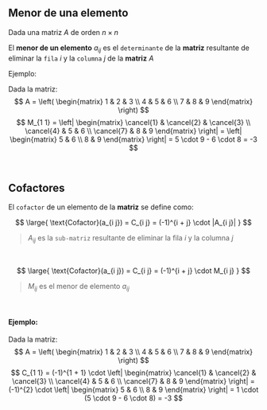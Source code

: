 ## Menor de una elemento

Dada una matriz $A$ de orden $n \times n$ 

El **menor de un elemento** $a_{i j}$ es el `determinante` de la **matriz** resultante de eliminar la `fila` $i$ y la `columna` $j$ de la **matriz** $A$

Ejemplo:

Dada la matriz:
$$
    A = \left(
    \begin{matrix}
        1 & 2 & 3
        \\
        4 & 5 & 6
        \\
        7 & 8 & 9
    \end{matrix}
    \right)
$$
$$
    M_{1 1} = 
    \left|
    \begin{matrix}
        \cancel{1} & \cancel{2} & \cancel{3}
        \\
        \cancel{4} & 5 & 6
        \\
        \cancel{7} & 8 & 9
    \end{matrix}
    \right|
    =
    \left|
    \begin{matrix}
        5 & 6
        \\
        8 & 9
    \end{matrix}
    \right|
    = 5 \cdot 9 - 6 \cdot 8 = -3
$$


<br>

## Cofactores

El `cofactor` de un elemento de la **matriz** se define como:

$$
    \large{  
        \text{Cofactor}(a_{i j}) = C_{i j} = (-1)^{i + j} \cdot |A_{i j}|
    }
$$
> $A_{i j}$ es la `sub-matriz` resultante de eliminar la fila $i$ y la columna $j$

<br>

$$
    \large{  
        \text{Cofactor}(a_{i j}) = C_{i j} = (-1)^{i + j} \cdot M_{i j}
    }
$$
> $M_{i j}$ es el menor de elemento $a_{i j}$ 

<br>

#### Ejemplo:

Dada la matriz:
$$
    A = \left(
    \begin{matrix}
        1 & 2 & 3
        \\
        4 & 5 & 6
        \\
        7 & 8 & 9
    \end{matrix}
    \right)
$$
$$
    C_{1 1} = 
    (-1)^{1 + 1} \cdot
    \left|
    \begin{matrix}
        \cancel{1} & \cancel{2} & \cancel{3}
        \\
        \cancel{4} & 5 & 6
        \\
        \cancel{7} & 8 & 9
    \end{matrix}
    \right|
    =
    (-1)^{2} \cdot
    \left|
    \begin{matrix}
        5 & 6
        \\
        8 & 9
    \end{matrix}
    \right|
    = 1 \cdot (5 \cdot 9 - 6 \cdot 8) = -3
$$

<br>